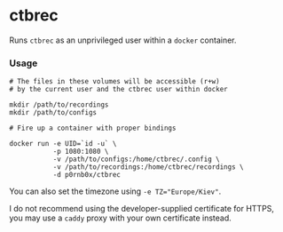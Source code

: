 # ctbrec

Runs `ctbrec` as an unprivileged user within a `docker` container.

### Usage

```
# The files in these volumes will be accessible (r+w)
# by the current user and the ctbrec user within docker

mkdir /path/to/recordings
mkdir /path/to/configs

# Fire up a container with proper bindings

docker run -e UID=`id -u` \
           -p 1080:1080 \
           -v /path/to/configs:/home/ctbrec/.config \
           -v /path/to/recordings:/home/ctbrec/recordings \
           -d p0rnb0x/ctbrec
```

You can also set the timezone using `-e TZ="Europe/Kiev"`.

I do not recommend using the developer-supplied certificate for HTTPS,
you may use a `caddy` proxy with your own certificate instead.


